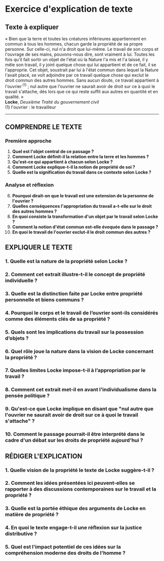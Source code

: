 # Exercice d'explication de texte

## Texte à expliquer

« Bien que la terre et toutes les créatures inférieures appartiennent en commun à tous les hommes, chacun garde la propriété de sa propre personne. Sur celle-ci, nul n'a droit que lui-même. Le travail de son corps et l'ouvrage de ses mains, pouvons-nous dire, sont vraiment à lui. Toutes les fois qu'il fait sortir un objet de l'état où la Nature l'a mis et l'a laissé, il y mêle son travail, il y joint quelque chose qui lui appartient et de ce fait, il se l'approprie. Cet objet, soustrait par lui à l'état commun dans lequel la Nature l'avait placé, se voit adjoindre par ce travail quelque chose qui exclut le droit commun des autres hommes. Sans aucun doute, ce travail appartient à l'ouvrier&#x202F;<sup>(1)</sup> ; nul autre que l'ouvrier ne saurait avoir de droit sur ce à quoi le travail s'attache, dès lors que ce qui reste suffit aux autres en quantité et en qualité. »  
**Locke**, *Deuxième Traité du gouvernement civil*  
(1) l'ouvrier : le travailleur

---

## COMPRENDRE LE TEXTE

### Première approche

1. **Quel est l'objet central de ce passage ?**  
2. **Comment Locke définit-il la relation entre la terre et les hommes ?**  
3. **Qu'est-ce qui appartient à chacun selon Locke ?**  
4. **Comment Locke explique-t-il la notion de propriété de soi ?**  
5. **Quelle est la signification du travail dans ce contexte selon Locke ?**  

### Analyse et réflexion

6. **Pourquoi dirait-on que le travail est une extension de la personne de l'ouvrier ?**  
7. **Quelles conséquences l'appropriation du travail a-t-elle sur le droit des autres hommes ?**  
8. **En quoi consiste la transformation d'un objet par le travail selon Locke ?**  
9. **Comment la notion d'état commun est-elle évoquée dans le passage ?**  
10. **En quoi le travail de l'ouvrier exclut-il le droit commun des autres ?**  

## EXPLIQUER LE TEXTE

### 1. Quelle est la nature de la propriété selon Locke ?  
### 2. Comment cet extrait illustre-t-il le concept de propriété individuelle ?  
### 3. Quelle est la distinction faite par Locke entre propriété personnelle et biens communs ?  
### 4. Pourquoi le corps et le travail de l’ouvrier sont-ils considérés comme des éléments clés de sa propriété ?  
### 5. Quels sont les implications du travail sur la possession d’objets ?  

### 6. Quel rôle joue la nature dans la vision de Locke concernant la propriété ?  
### 7. Quelles limites Locke impose-t-il à l’appropriation par le travail ?  
### 8. Comment cet extrait met-il en avant l'individualisme dans la pensée politique ?  
### 9. Qu'est-ce que Locke implique en disant que "nul autre que l'ouvrier ne saurait avoir de droit sur ce à quoi le travail s'attache" ?  
### 10. Comment le passage pourrait-il être interprété dans le cadre d'un débat sur les droits de propriété aujourd'hui ?  

## RÉDIGER L'EXPLICATION

### 1. Quelle vision de la propriété le texte de Locke suggère-t-il ?  
### 2. Comment les idées présentées ici peuvent-elles se rapporter à des discussions contemporaines sur le travail et la propriété ?  
### 3. Quelle est la portée éthique des arguments de Locke en matière de propriété ?  
### 4. En quoi le texte engage-t-il une réflexion sur la justice distributive ?  
### 5. Quel est l'impact potentiel de ces idées sur la compréhension moderne des droits de l'homme ?  